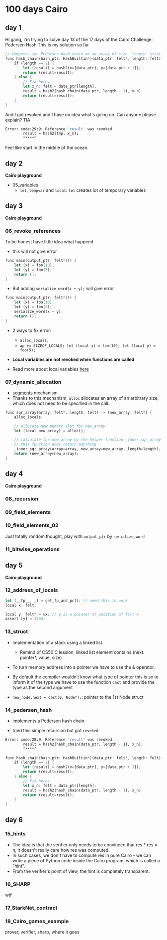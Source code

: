 # 100 days Cairo

## day 1
Hi gang, 
I'm trying to solve day 13 of the 17 days of the Cairo Challenge: Pedersen Hash
This is my solution so far

```rust
// Computes the Pedersen hash chain on an array of size `length` starting from `data_ptr`.
func hash_chain{hash_ptr: HashBuiltin*}(data_ptr: felt*, length: felt) -> (result: felt) {
    if (length == 2) {
        let (result) = hash2(x=[data_ptr], y=[data_ptr + 1]);
        return (result=result);
    } else {
        // Fix here:
        let x_n: felt = data_ptr[length];
        result = hash2(hash_chain(data_ptr, length - 1), x_n);
        return (result=result);
    }
}
```

And I got revoked and I have no idea what's going on. Can anyone please explain? TIA 
```bash
Error: code:29:9: Reference 'result' was revoked.
        result = hash2(tmp, x_n);
        ^****^
```
Feel like start in the middle of the ocean.

## day 2
**Cairo playground**

- 05_variables
  - `let`, `tempvar` and `local`: `let` creates lot of temporary variables


## day 3
**Cairo playground**

### 06_revoke_references
To be honest have little idea what happend
- this will not give error

```rust
func main{output_ptr: felt*}() {
    let (x) = foo(10);
    let (y) = foo(5);
    return ();
}
```

- But adding `serialize_word(x + y);` will give error

```rust
func main{output_ptr: felt*}() {
    let (x) = foo(10);
    let (y) = foo(5);
    serialize_word(x + y);
    return ();
}
```

- 2 ways to fix error:
  - `alloc_locals;`
  - `ap += SIZEOF_LOCALS; let (local x) = foo(10); let (local y) = foo(5);`

- **Local variables are not revoked when functions are called**

- Read more about local variables [here](https://www.cairo-lang.org/docs/how_cairo_works/consts.html#local-vars)


### 07_dynamic_allocation

- [segments](https://www.cairo-lang.org/docs/how_cairo_works/segments.html) mechanism
- Thanks to this mechanism, `alloc` allocates an array of an arbitrary size, which does not need to be specified in the call.

```rust
func sqr_array(array: felt*, length: felt) -> (new_array: felt*) {
    alloc_locals;

    // allocate new memory slot for new_array
    let (local new_array) = alloc();

    // calculate the new_array by the helper function _inner_sqr_array
    // this function does return anything
    _inner_sqr_array(array=array, new_array=new_array, length=length);
    return (new_array=new_array);
}
```

## day 4
**Cairo playground**

### 08_recursion

### 09_field_elements

### 10_field_elements_02

Just totally random thought, play with `output_ptr` by `serialize_word`

### 11_bitwise_operations

## day 5
**Cairo playground**

### 12_address_of_locals

```rust
let (__fp__, _) = get_fp_and_pc(); // need this to work
local x: felt;

local y: felt* = &x; // y is a pointer at position of felt x
assert [y] = 1234;
```

### 13_struct

- Implementation of a stack using a linked list.
  - Remind of CS50 C lession, linked list element contains  (next: pointer*, value, size)

- To turn memory address into a pointer we have to use the & operator. 
- By default the compiler wouldn’t know what type of pointer this is so to inform it of the type we have to use the function `cast` and provide the type as the second argument

- `new_node.next = cast(0, Node*);`: pointer to the 1st Node struct

### 14_pedersen_hash
- implements a Pedersen hash chain.

- tried this simple recursion but got `revoked`

```bash
Error: code:28:9: Reference 'result' was revoked.
        result = hash2(hash_chain(data_ptr, length - 1), x_n);
        ^****^
```

```rust
func hash_chain{hash_ptr: HashBuiltin*}(data_ptr: felt*, length: felt) -> (result: felt) {
    if (length == 2) {
        let (result) = hash2(x=[data_ptr], y=[data_ptr + 1]);
        return (result=result);
    } else {
        // Fix here:
        let x_n: felt = data_ptr[length];
        result = hash2(hash_chain(data_ptr, length - 1), x_n);
        return (result=result);
    }
}
```

## day 6
### 15_hints
- The idea is that the verifier only needs to be convinced that res * res = n, it doesn't really care how res was computed.
- In such cases, we don't have to compute res in pure Cairo - we can write a piece of Python code inside the Cairo program, which is called a "hint".
- From the verifier's point of view, the hint is completely transparent.


### 16_SHARP
wtf

### 17_StarkNet_contract

### 18_Cairo_games_example


prover, verifier, sharp, where it goes